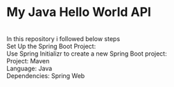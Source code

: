 # My Java Hello World API
<br>
In this repository i followed below steps
<br>
Set Up the Spring Boot Project:
<br>
Use Spring Initializr to create a new Spring Boot project:
<br>
Project: Maven
<br>
Language: Java
<br>
Dependencies: Spring Web

